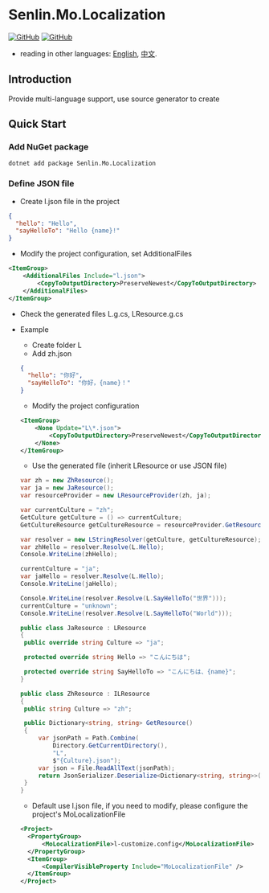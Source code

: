 ﻿# Senlin.Mo.Localization

[![GitHub](https://img.shields.io/badge/-source-181717.svg?logo=GitHub)](https://github.com/gui-xie/Senlin.Mo/tree/master/src/Senlin.Mo.Localization)
[![GitHub](https://img.shields.io/github/license/gui-xie/Senlin.Mo?color=blue&label=License)](https://github.com/gui-xie/Senlin.Mo/blob/master/license.txt)

* reading in other languages: [English](README.md), [中文](README.zh.md).

## Introduction
Provide multi-language support, use source generator to create

## Quick Start

### Add NuGet package

```shell
dotnet add package Senlin.Mo.Localization
```

### Define JSON file
* Create l.json file in the project
```json
{
  "hello": "Hello",
  "sayHelloTo": "Hello {name}!"
}
```
* Modify the project configuration, set AdditionalFiles
```xml
<ItemGroup>
    <AdditionalFiles Include="l.json">
        <CopyToOutputDirectory>PreserveNewest</CopyToOutputDirectory>
    </AdditionalFiles>
</ItemGroup>
```

[//]: # (* 检查生成文件L.g.cs、LResource.g.cs)

[//]: # ()
[//]: # (* 演示)

[//]: # (  * 创建文件夹L)

[//]: # (  * 添加zh.json)

[//]: # (  ```json)

[//]: # (  {)

[//]: # (    "hello": "你好",)

[//]: # (    "sayHelloTo": "你好，{name}！")

[//]: # (  })

[//]: # (  ```)

[//]: # (  * 配置项目)

[//]: # (  ```xml)

[//]: # (  <ItemGroup>)

[//]: # (        <None Update="L\*.json">)

[//]: # (            <CopyToOutputDirectory>PreserveNewest</CopyToOutputDirectory>)

[//]: # (        </None>)

[//]: # (    </ItemGroup>)

[//]: # (  ```)

[//]: # (  * 使用生成文件（继承LResource或者使用JSON文件）)

[//]: # (  ```csharp)

[//]: # (  var zh = new ZhResource&#40;&#41;;)

[//]: # (  var ja = new JaResource&#40;&#41;;)

[//]: # (  var resourceProvider = new LResourceProvider&#40;zh, ja&#41;;)

[//]: # (  )
[//]: # (  var currentCulture = "zh";)

[//]: # (  GetCulture getCulture = &#40;&#41; => currentCulture;)

[//]: # (  GetCultureResource getCultureResource = resourceProvider.GetResource;)

[//]: # (  )
[//]: # (  var resolver = new LStringResolver&#40;getCulture, getCultureResource&#41;;)

[//]: # (  var zhHello = resolver.Resolve&#40;L.Hello&#41;;)

[//]: # (  Console.WriteLine&#40;zhHello&#41;;)

[//]: # (  )
[//]: # (  currentCulture = "ja";)

[//]: # (  var jaHello = resolver.Resolve&#40;L.Hello&#41;;)

[//]: # (  Console.WriteLine&#40;jaHello&#41;;)

[//]: # (  )
[//]: # (  Console.WriteLine&#40;resolver.Resolve&#40;L.SayHelloTo&#40;"世界"&#41;&#41;&#41;;)

[//]: # (  currentCulture = "unknown";)

[//]: # (  Console.WriteLine&#40;resolver.Resolve&#40;L.SayHelloTo&#40;"World"&#41;&#41;&#41;;)

[//]: # (  )
[//]: # (  public class JaResource : LResource)

[//]: # (  {)

[//]: # (      public override string Culture => "ja";)

[//]: # (  )
[//]: # (      protected override string Hello => "こんにちは";)

[//]: # (  )
[//]: # (      protected override string SayHelloTo => "こんにちは、{name}";)

[//]: # (  })

[//]: # (  )
[//]: # (  public class ZhResource : ILResource)

[//]: # (  {)

[//]: # (      public string Culture => "zh";)

[//]: # (  )
[//]: # (      public Dictionary<string, string> GetResource&#40;&#41;)

[//]: # (      {)

[//]: # (          var jsonPath = Path.Combine&#40;)

[//]: # (              Directory.GetCurrentDirectory&#40;&#41;,)

[//]: # (              "L",)

[//]: # (              $"{Culture}.json"&#41;;)

[//]: # (          var json = File.ReadAllText&#40;jsonPath&#41;;)

[//]: # (          return JsonSerializer.Deserialize<Dictionary<string, string>>&#40;json&#41;!;)

[//]: # (      })

[//]: # (  })

[//]: # (  ```)

[//]: # (* 默认使用l.json文件，如果需要修改，请按以下配置)

[//]: # (  配置项目的MoLocalizationFile)

[//]: # (```xml)

[//]: # (<Project>)

[//]: # (  <PropertyGroup>)

[//]: # (    <MoLocalizationFile>l-customize.config</MoLocalizationFile>)

[//]: # (  </PropertyGroup>)

[//]: # (  <ItemGroup>)

[//]: # (    <CompilerVisibleProperty Include="MoLocalizationFile" />)

[//]: # (  </ItemGroup>)

[//]: # (</Project>)

[//]: # (```)

* Check the generated files L.g.cs, LResource.g.cs

* Example
  * Create folder L
  * Add zh.json
  ```json
  {
    "hello": "你好",
    "sayHelloTo": "你好，{name}！"
  }
  ```
    * Modify the project configuration
    ```xml
    <ItemGroup>
        <None Update="L\*.json">
            <CopyToOutputDirectory>PreserveNewest</CopyToOutputDirectory>
        </None>
    </ItemGroup>
    ```
  * Use the generated file (inherit LResource or use JSON file)
   ```csharp
  var zh = new ZhResource();
  var ja = new JaResource();
  var resourceProvider = new LResourceProvider(zh, ja);
  
  var currentCulture = "zh";
  GetCulture getCulture = () => currentCulture;
  GetCultureResource getCultureResource = resourceProvider.GetResource;
  
  var resolver = new LStringResolver(getCulture, getCultureResource);
  var zhHello = resolver.Resolve(L.Hello);
  Console.WriteLine(zhHello);
  
  currentCulture = "ja";
  var jaHello = resolver.Resolve(L.Hello);
  Console.WriteLine(jaHello);
  
  Console.WriteLine(resolver.Resolve(L.SayHelloTo("世界")));
  currentCulture = "unknown";
  Console.WriteLine(resolver.Resolve(L.SayHelloTo("World")));
  
  public class JaResource : LResource
  {
    public override string Culture => "ja";
  
    protected override string Hello => "こんにちは";
  
    protected override string SayHelloTo => "こんにちは、{name}";
  }
  
  public class ZhResource : ILResource
  {
    public string Culture => "zh";
  
    public Dictionary<string, string> GetResource()
    {
        var jsonPath = Path.Combine(
            Directory.GetCurrentDirectory(),
            "L",
            $"{Culture}.json");
        var json = File.ReadAllText(jsonPath);
        return JsonSerializer.Deserialize<Dictionary<string, string>>(json)!;
    }
  }
  ```
  * Default use l.json file, if you need to modify, please configure the project's MoLocalizationFile
  ```xml
  <Project>
    <PropertyGroup>
        <MoLocalizationFile>l-customize.config</MoLocalizationFile>
    </PropertyGroup>
    <ItemGroup>
        <CompilerVisibleProperty Include="MoLocalizationFile" />
    </ItemGroup>
  </Project>
  ```